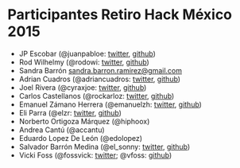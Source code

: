 # Participantes Retiro Hack México 2015

- JP Escobar (@juanpabloe: [twitter](http://twitter.com/juanpabloe), [github](http://github.com/juanpabloe))
- Rod Wilhelmy (@rodowi: [twitter](http://twitter.com/rodowi), [github](http://github.com/rodowi))
- Sandra Barrón sandra.barron.ramirez@gmail.com
- Adrian Cuadros (@adriancuadros: [twitter](http://twitter.com/adriancuadros), [github](http://github.com/adriancuadros))
- Joel Rivera (@cyraxjoe: [twitter](http://twitter.com/cyraxjoe), [github](http://github.com/cyraxjoe))
- Carlos Castellanos (@rockarloz: [twitter](http://twitter.com/rockarloz), [github](http://github.com/rockarloz))
- Emanuel Zámano Herrera (@emanuelzh: [twitter](http://twitter.com/emanuelzh), [github](http://github.com/emanuelzh))
- Eli Parra (@elzr: [twitter](http://twitter.com/elzr), [github](http://github.com/elzr))
- Norberto Ortigoza Márquez (@hiphoox)
- Andrea Cantú (@accantu)
- Eduardo Lopez De León (@edolopez)
- Salvador Barrón Medina (@el_sonny: [twitter](http://twitter.com/el_sonny), [github](http://github.com/el-sonny))
- Vicki Foss (@fossvick: [twitter](http://twitter.com/fossvick); @vfoss: [github](http://github.com/vfoss))
